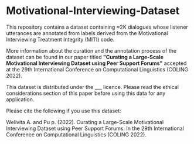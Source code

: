 # Motivational-Interviewing-Dataset
This repository contains a dataset containing ≈2K dialogues whose listener utterances are annotated from labels derived from the  Motivational Interviewing Treatment Integrity (MITI) code.

More information about the curation and the annotation process of the dataset can be found in our paper titled **"Curating a Large-Scale Motivational Interviewing Dataset using Peer Support Forums"** accepted at the 29th International Conference on Computational Linguistics (COLING 2022).

This dataset is distributed under the ___ licence. Please read the ethical considerations section of this paper before using this data for any application. 

Please cite the following if you use this dataset:

Welivita A. and Pu p. (2022). Curating a Large-Scale Motivational Interviewing Dataset using Peer Support Forums. In the 29th International Conference on Computational Linguistics (COLING 2022).


